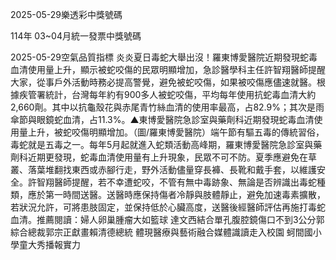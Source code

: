 
2025-05-29樂透彩中獎號碼

                                
114年 03~04月統一發票中獎號碼
                             
2025-05-29空氣品質指標
                              炎炎夏日毒蛇大舉出沒！羅東博愛醫院近期發現蛇毒血清使用量上升，顯示被蛇咬傷的民眾明顯增加，急診醫學科主任許智翔醫師提醒大家，從事戶外活動時務必提高警覺，避免被蛇咬傷，如果被咬傷應儘速就醫。根據疾管署統計，台灣每年約有900多人被蛇咬傷，平均每年使用抗蛇毒血清大約2,660劑。其中以抗龜殼花與赤尾青竹絲血清的使用率最高，占82.9%；其次是雨傘節與眼鏡蛇血清，占11.3%。▲東博愛醫院急診室與藥劑科近期發現蛇毒血清使用量上升，被蛇咬傷明顯增加。（圖/羅東博愛醫院）端午節有驅五毒的傳統習俗，毒蛇就是五毒之一。每年5月起就進入蛇類活動高峰期，羅東博愛醫院急診室與藥劑科近期更發現，蛇毒血清使用量有上升現象，民眾不可不防。夏季應避免在草叢、落葉堆翻找東西或赤腳行走，野外活動儘量穿長褲、長靴和戴手套，以維護安全。許智翔醫師提醒，若不幸遭蛇咬，不管有無中毒跡象、無論是否辨識出毒蛇種類，應於第一時間送醫。送醫時應保持傷者冷靜與肢體靜止，避免加速毒素擴散，若狀況允許，可將患肢固定，並保持低於心臟高度，送醫後經醫師評估再施打毒蛇血清。推薦閱讀：婦人卵巢腫瘤大如籃球 達文西結合單孔腹腔鏡傷口不到3公分郭綜合總裁郭宗正獻畫賴清德總統 體現醫療與藝術融合媒體識讀走入校園 蚵間國小學童大秀播報實力